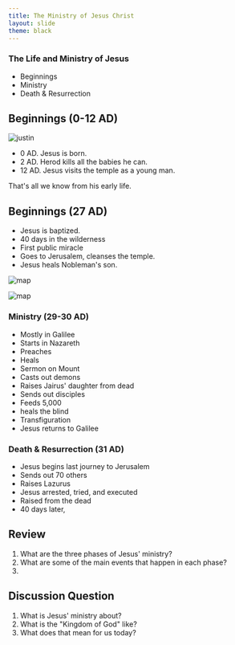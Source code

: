 ```yaml
---
title: The Ministry of Jesus Christ
layout: slide
theme: black
---
```


<section data-background="http://www.keithbuhler.com/images/background-morality.svg"><!--Intro begin-->
<section data-background="https://745515a37222097b0902-74ef300a2b2b2d9e236c9459912aaf20.ssl.cf2.rackcdn.com/fe4b0820da4077b54ee4de5f6d2abcd9.jpeg" data-markdown><!--Intro Splash begin-->

# The Life and Ministry of Jesus 

- Beginnings
- Ministry
- Death & Resurrection

</section> <!--Intro Splash end-->
<section data-markdown>  <!--Overview Begin-->







</section><!--Overview end-->
<section data-background="https://dg.imgix.net/the-horror-of-crucifixion-jlnstoeb-en/landscape/the-horror-of-crucifixion-jlnstoeb.jpg?ts=1491334937&ixlib=rails-2.1.4&w=700&h=394&dpr=2&ch=Width%2CDPR&auto=format%2Ccompress&fit=min" data-markdown>


</section><!--Overview end-->
<section data-markdown>

## Beginnings (0-12 AD)

![justin](https://tomperna.files.wordpress.com/2016/12/birth-of-jesus-christ-icon.jpg)

* 0 AD. Jesus is born.
* 2 AD. Herod kills all the babies he can.
* 12 AD. Jesus visits the temple as a young man.

That's all we know from his early life.


</section><section data-markdown>

## Beginnings (27 AD)

* Jesus is baptized. 
* 40 days in the wilderness
* First public miracle
* Goes to Jerusalem, cleanses the temple. 
* Jesus heals Nobleman's son. 


</section><section data-markdown>


![map](https://kevingdrendel.files.wordpress.com/2014/12/6f3f8-romanempire.jpg)

</section><section data-markdown>


![map](http://www.bible-history.com/maps/images/matthew_jesus_in_galilee.jpg)

</section><section data-markdown>


### Ministry (29-30 AD)

- Mostly in Galilee
- Starts in Nazareth
- Preaches
- Heals
- Sermon on Mount 
- Casts out demons
- Raises Jairus' daughter from dead
- Sends out disciples
- Feeds 5,000 
- heals the blind
- Transfiguration
- Jesus returns to Galilee



</section><section data-markdown>

### Death & Resurrection (31 AD)

- Jesus begins last journey to Jerusalem
- Sends out 70 others
- Raises Lazurus
- Jesus arrested, tried, and executed
- Raised from the dead
- 40 days later, 

</section><section data-markdown>


</section><section data-markdown>

## Review

1. What are the three phases of Jesus' ministry? 
2. What are some of the main events that happen in each phase? 
3. 


</section><section data-background="https://745515a37222097b0902-74ef300a2b2b2d9e236c9459912aaf20.ssl.cf2.rackcdn.com/fe4b0820da4077b54ee4de5f6d2abcd9.jpeg" data-markdown >


## Discussion Question

1. What is Jesus' ministry about?
2. What is the "Kingdom of God" like? 
3. What does that mean for us today? 


</section>  
</section><!--Discussion of faith and reasonend-->

